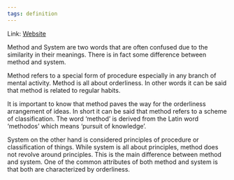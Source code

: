 ```yaml
---
tags: definition
---
```

Link: [Website](https://www.differencebetween.com/difference-between-method-and-vs-system/)

Method and System are two words that are often confused due to the similarity in their meanings. There is in fact some difference between method and system.

Method refers to a special form of procedure especially in any branch of mental activity. Method is all about orderliness. In other words it can be said that method is related to regular habits.

It is important to know that method paves the way for the orderliness arrangement of ideas. In short it can be said that method refers to a scheme of classification. The word ‘method’ is derived from the Latin word ‘methodos’ which means ‘pursuit of knowledge’.

System on the other hand is considered principles of procedure or classification of things. While system is all about principles, method does not revolve around principles. This is the main difference between method and system. One of the common attributes of both method and system is that both are characterized by orderliness.